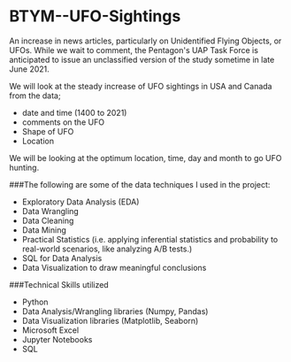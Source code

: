 # BTYM--UFO-Sightings

An increase in news articles, particularly on Unidentified Flying Objects, or UFOs. While we wait to comment, the Pentagon's UAP Task Force is anticipated to issue an unclassified version of the study sometime in late June 2021.

We will look at the steady increase of UFO sightings in USA and Canada from the data;

- date and time (1400 to 2021)
- comments on the UFO
- Shape of UFO
- Location

We will be looking at the optimum location, time, day and month to go UFO hunting.



###The following are some of the data techniques I used in the project:

- Exploratory Data Analysis (EDA)
- Data Wrangling
- Data Cleaning
- Data Mining
- Practical Statistics (i.e. applying inferential statistics and probability to real-world scenarios, like analyzing A/B tests.)
- SQL for Data Analysis
- Data Visualization to draw meaningful conclusions

###Technical Skills utilized
- Python
- Data Analysis/Wrangling libraries (Numpy, Pandas)
- Data Visualization libraries (Matplotlib, Seaborn)
- Microsoft Excel
- Jupyter Notebooks
- SQL
